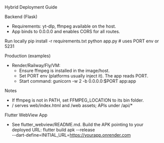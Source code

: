 Hybrid Deployment Guide

Backend (Flask)
- Requirements: yt-dlp, ffmpeg available on the host.
- App binds to 0.0.0.0 and enables CORS for all routes.

Run locally
  pip install -r requirements.txt
  python app.py              # uses PORT env or 5231

Production (examples)
- Render/Railway/Fly/VM:
  - Ensure ffmpeg is installed in the image/host.
  - Set PORT env (platforms usually inject it). The app reads PORT.
  - Start command:
      gunicorn -w 2 -b 0.0.0.0:$PORT app:app

Notes
- If ffmpeg is not in PATH, set FFMPEG_LOCATION to its bin folder.
- / serves web/index.html and /web assets; APIs under /api/*

Flutter WebView App
- See flutter_webview/README.md. Build the APK pointing to your deployed URL:
  flutter build apk --release \
    --dart-define=INITIAL_URL=https://yourapp.onrender.com

